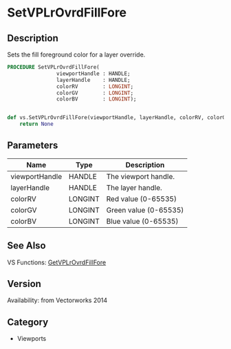 # SetVPLrOvrdFillFore

## Description
Sets the fill foreground color for a layer override.

```pascal
PROCEDURE SetVPLrOvrdFillFore(
				viewportHandle : HANDLE;
				layerHandle    : HANDLE;
				colorRV        : LONGINT;
				colorGV        : LONGINT;
				colorBV        : LONGINT);
```

```python

def vs.SetVPLrOvrdFillFore(viewportHandle, layerHandle, colorRV, colorGV, colorBV):
    return None
```

## Parameters
|Name|Type|Description|
|---|---|---|
|viewportHandle|HANDLE|The viewport handle.|
|layerHandle|HANDLE|The layer handle.|
|colorRV|LONGINT|Red value (0-65535)|
|colorGV|LONGINT|Green value (0-65535)|
|colorBV|LONGINT|Blue value (0-65535)|

## See Also
VS Functions:
[GetVPLrOvrdFillFore](GetVPLrOvrdFillFore.md)

## Version
Availability: from Vectorworks 2014
## Category
* Viewports

